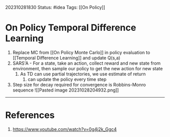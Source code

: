 202310281830
Status: #idea
Tags: [[On Policy]]

# On Policy Temporal Difference Learning

1. Replace MC from [[On Policy Monte Carlo]] in policy evaluation to [[Temporal Difference Learning]] and update Q(s,a)
2. SARS'A  - For a state, take an action, collect reward and new state from environment, then sample our policy to get the new action for new state
	1. As TD can use partial trajectories, we use estimate of return
		1. can update the policy every time step
3. Step size for decay required for convergence is Robbins-Monro sequence 
![[Pasted image 20231028204932.png]]
---
# References

1. https://www.youtube.com/watch?v=0g4j2k_Ggc4
